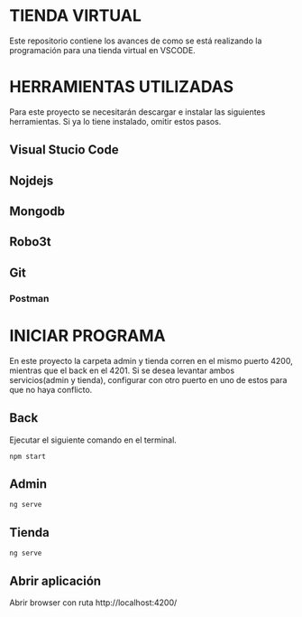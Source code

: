 #  TIENDA VIRTUAL

Este repositorio contiene los avances de como se está realizando la programación para una tienda virtual en VSCODE.

# HERRAMIENTAS UTILIZADAS

Para este proyecto se necesitarán descargar e instalar las siguientes herramientas.
Si ya lo tiene instalado, omitir estos pasos.

## Visual Stucio Code
## Nojdejs
## Mongodb
## Robo3t
## Git
### Postman

# INICIAR PROGRAMA

En este proyecto la carpeta admin y tienda corren en el mismo puerto 4200, mientras que el back en el 4201.
Si se desea levantar ambos servicios(admin y tienda), configurar con otro puerto en uno de estos para que no haya conflicto.

## Back

Ejecutar el siguiente comando en el terminal.

```console
npm start
```

## Admin

```console
ng serve
```

## Tienda

```console
ng serve
```

## Abrir aplicación

Abrir browser con ruta http://localhost:4200/

